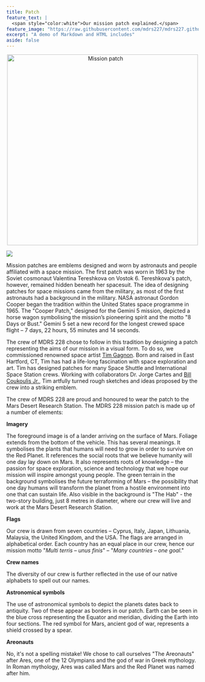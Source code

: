 ```yaml
---
title: Patch
feature_text: |
  <span style="color:white">Our mission patch explained.</span>
feature_image: "https://raw.githubusercontent.com/mdrs227/mdrs227.github.io/master/bannerPatch.png"
excerpt: "A demo of Markdown and HTML includes"
aside: false
---
```


<p align="center">
  <img src="https://raw.githubusercontent.com/mdrs227/mdrs227.github.io/master/patch.png" alt="Mission patch" width="500" height="500"/>
</p>

[![](https://raw.githubusercontent.com/mdrs227/mdrs227.github.io/master/patch.png) ](https://raw.githubusercontent.com/mdrs227/mdrs227.github.io/master/patch.png)

Mission patches are emblems designed and worn by astronauts and people affiliated with a space mission. The first patch was worn in 1963 by the Soviet cosmonaut Valentina Tereshkova on Vostok 6. Tereshkova's patch, however, remained hidden beneath her spacesuit. The idea of designing patches for space missions came from the military, as most of the first astronauts had a background in the military. NASA astronaut Gordon Cooper began the tradition within the United States space programme in 1965. The "Cooper Patch," designed for the Gemini 5 mission, depicted a horse wagon symbolising the mission’s pioneering spirit and the motto "8 Days or Bust." Gemini 5 set a new record for the longest crewed space flight – 7 days, 22 hours, 55 minutes and 14 seconds. 

The crew of MDRS 228 chose to follow in this tradition by designing a patch representing the aims of our mission in a visual form. To do so, we commissioned renowned space artist [Tim Gagnon](http://www.kscartist.com/). Born and raised in East Hartford, CT, Tim has had a life-long fascination with space exploration and art. Tim has designed patches for many Space Shuttle and International Space Station crews. Working with collaborators Dr. Jorge Cartes and [Bill Coukoulis Jr.](https://www.facebook.com/Space-Emblem-Art-by-Bill-Coukoulis-Jr-724534137569963), Tim artfully turned rough sketches and ideas proposed by the crew into a striking emblem.

The crew of MDRS 228 are proud and honoured to wear the patch to the Mars Desert Research Station. The MDRS 228 mission patch is made up of a number of elements:

**Imagery**

The foreground image is of a lander arriving on the surface of Mars. Foliage extends from the bottom of the vehicle. This has several meanings. It symbolises the plants that humans will need to grow in order to survive on the Red Planet. It references the social roots that we believe humanity will one day lay down on Mars. It also represents roots of knowledge – the passion for space exploration, science and technology that we hope our mission will inspire amongst young people. The green terrain in the background symbolises the future terraforming of Mars – the possibility that one day humans will transform the planet from a hostile environment into one that can sustain life. Also visible in the background is "The Hab" - the two-story building, just 8 metres in diameter, where our crew will live and work at the Mars Desert Research Station.

**Flags**

Our crew is drawn from seven countries – Cyprus, Italy, Japan, Lithuania, Malaysia, the United Kingdom, and the USA. The flags are arranged in alphabetical order. Each country has an equal place in our crew, hence our mission motto "*Multi terris – unus finis*" – "*Many countries – one goal*."

**Crew names**

The diversity of our crew is further reflected in the use of our native alphabets to spell out our names.

**Astronomical symbols**

The use of astronomical symbols to depict the planets dates back to antiquity. Two of these appear as borders in our patch. Earth can be seen in the blue cross representing the Equator and meridian, dividing the Earth into four sections. The red symbol for Mars, ancient god of war, represents a shield crossed by a spear.

**Areonauts**

No, it's not a spelling mistake! We chose to call ourselves "The Areonauts" after Ares, one of the 12 Olympians and the god of war in Greek mythology. In Roman mythology, Ares was called Mars and the Red Planet was named after him. 
